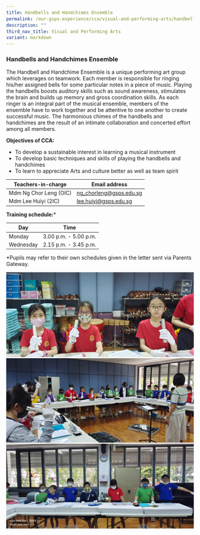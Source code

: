 ```yaml
---
title: Handbells and Handchimes Ensemble
permalink: /our-gsps-experience/cca/visual-and-performing-arts/handbells-and-handchimes-ensemble/
description: ""
third_nav_title: Visual and Performing Arts
variant: markdown
---
```

### **Handbells and Handchimes Ensemble**
The Handbell and Handchime Ensemble is a unique performing art group which leverages on teamwork. Each member is responsible for ringing his/her assigned bells for some particular notes in a piece of music. Playing the handbells boosts auditory skills such as sound awareness, stimulates the brain and builds up memory and gross coordination skills. As each ringer is an integral part of the musical ensemble, members of the ensemble have to work together and be attentive to one another to create successful music. The harmonious chimes of the handbells and handchimes are the result of an intimate collaboration and concerted effort among all members.  

**Objectives of CCA:**

* To develop a sustainable interest in learning a musical instrument 
* To develop basic techniques and skills of playing the handbells and handchimes
* To learn to appreciate Arts and culture better as well as team spirit

| Teachers-in-charge | Email address | 
| -------- | -------- | 
|   Mdm Ng Chor Leng (OIC)   |  ng_chorleng@gsps.edu.sg   | 
|   Mdm Lee Huiyi (2IC)   |    lee.huiyi@gsps.edu.sg  | 

**Training schedule:***

| Day | Time | 
| -------- | -------- | 
|   Monday   | 3.00 p.m. - 5.00 p.m.     | 
|   Wednesday   | 2.15 p.m. - 3.45 p.m.     | 

*Pupils may refer to their own schedules given in the letter sent via Parents Gateway.

![](/images/Handbells/Photo1.png) <br>
![](/images/Handbells/Photo2.png) <br>
![](/images/Handbells/Photo3.png)